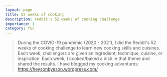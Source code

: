 ```yaml
---
layout: page
title: 52 weeks of cooking
description: reddit's 52 weeks of cooking challenge
importance: 1
category: fun
---
```


> During the COVID-19 pandemic (2020 - 2021), I did the Reddit's 52 weeks of cooking challenge to learn new cooking skills and cuisines. Each week, challengers are given an ingredient, technique, cuisine, or inspiration. Each week, I cooked/baked a dish in that theme and shared the results. I have blogged my cooking adventures: <a>https://heysonbyeson.wordpress.com/</a>